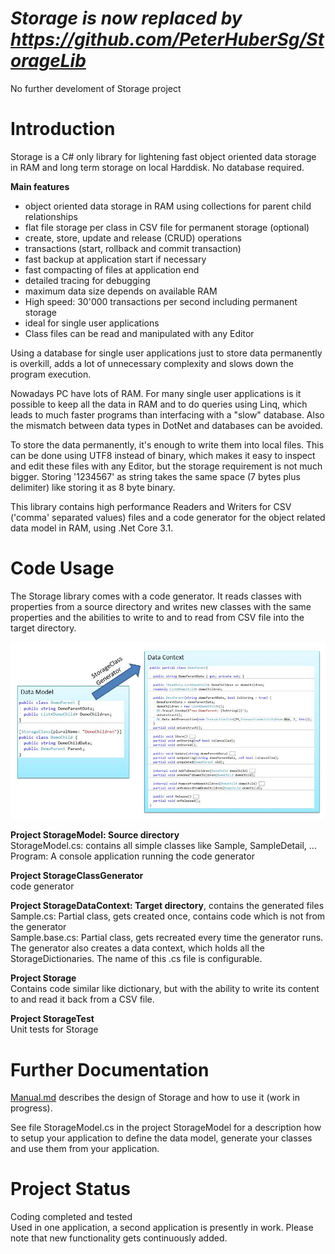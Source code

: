 # *Storage is now replaced by https://github.com/PeterHuberSg/StorageLib*

No further develoment of Storage project

# Introduction
Storage is a C# only library for lightening fast object oriented data storage in RAM and 
long term storage on local Harddisk. No database required.

**Main features**
* object oriented data storage in RAM using collections for parent child relationships
* flat file storage per class in CSV file for permanent storage (optional)
* create, store, update and release (CRUD) operations
* transactions (start, rollback and commit transaction)
* fast backup at application start if necessary
* fast compacting of files at application end
* detailed tracing for debugging
* maximum data size depends on available RAM
* High speed: 30'000 transactions per second including permanent storage
* ideal for single user applications
* Class files can be read and manipulated with any Editor

Using a database for single user applications just to store data permanently is overkill, adds 
a lot of unnecessary complexity and slows down the program execution.

Nowadays PC have lots of RAM. For many single user applications is it possible to keep all the data in RAM and to do queries using Linq, 
which leads to much faster programs than interfacing with a "slow" database. Also the mismatch between data types in DotNet and databases
can be avoided.

To store the data permanently, it's enough to write them into local files. This can be done using UTF8 instead of binary, which
makes it easy to inspect and edit these files with any Editor, but the storage requirement is not much bigger. Storing '1234567' as string
takes the same space (7 bytes plus delimiter) like storing it as 8 byte binary.

This library contains high performance Readers and Writers for CSV ('comma' separated values) files and a code generator for the 
object related data model in RAM, using .Net Core 3.1.

# Code Usage
The Storage library comes with a code generator. It reads classes with properties from a source
directory and writes new classes with the same properties and the 
abilities to write to and to read from CSV file into the target directory.

![](Generator.jpg)

**Project StorageModel: Source directory**  
StorageModel.cs: contains all simple classes like Sample, SampleDetail, ...  
Program: A console application running the code generator

**Project StorageClassGenerator**  
code generator

**Project StorageDataContext: Target directory**, contains the generated files  
Sample.cs: Partial class, gets created once, contains code which is not from the generator  
Sample.base.cs: Partial class, gets recreated every time the generator runs.  
The generator also creates a data context, which holds all the StorageDictionaries. The
name of this .cs file is configurable.

**Project Storage**  
Contains code similar like dictionary, but with the ability to write its content to and read 
it back from a CSV file.

**Project StorageTest**  
Unit tests for Storage

# Further Documentation
[Manual.md](Manual.md) describes the design of Storage and how to use it (work in progress).

See file StorageModel.cs in the project StorageModel for a description how to setup your 
application to define the data model, generate your classes and use them from your 
application.

# Project Status
Coding completed and tested  
Used in one application, a second application is presently in work.
Please note that new functionality gets continuously added.
 

